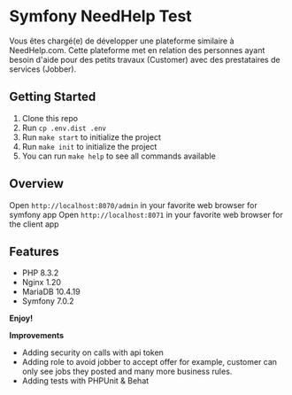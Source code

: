 # Symfony NeedHelp Test

Vous êtes chargé(e) de développer une plateforme similaire à NeedHelp.com. Cette plateforme met en
relation des personnes ayant besoin d'aide pour des petits travaux (Customer) avec des prestataires de
services (Jobber).

## Getting Started

1. Clone this repo
2. Run `cp .env.dist .env`
3. Run `make start` to initialize the project
4. Run `make init` to initialize the project
5. You can run `make help` to see all commands available

## Overview

Open `http://localhost:8070/admin` in your favorite web browser for symfony app
Open `http://localhost:8071` in your favorite web browser for the client app

## Features

* PHP 8.3.2
* Nginx 1.20
* MariaDB 10.4.19
* Symfony 7.0.2

**Enjoy!**

**Improvements**

- Adding security on calls with api token
- Adding role to avoid jobber to accept offer for example, customer can only see jobs they posted and many more business rules.
- Adding tests with PHPUnit & Behat